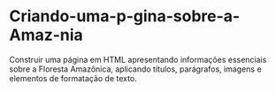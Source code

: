 # Criando-uma-p-gina-sobre-a-Amaz-nia
Construir uma página em HTML apresentando informações essenciais sobre a Floresta Amazônica, aplicando títulos, parágrafos, imagens e elementos de formatação de texto.
